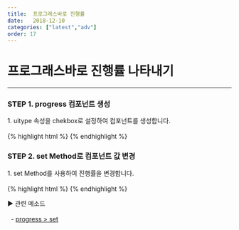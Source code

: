 ```yaml
---
title:  프로그래스바로 진행률
date:   2018-12-10
categories: ["latest","adv"]
order: 17
---
```


프로그래스바로 진행률 나타내기
===

---

### STEP 1. progress 컴포넌트 생성
<div>1. uitype 속성을 chekbox로 설정하여 컴포넌트를 생성합니다.</div>
<br>
{% highlight html %}
<sbux-progress id="sbIdx1_1" name="sbTagNm1_1" uitype="bar">
    <progress-bar>
       <bar valuenow="0"></bar>
    </progress-bar>
</sbux-progress>
{% endhighlight %}

### STEP 2. set Method로 컴포넌트 값 변경
<div>1. set Method를 사용하여 진행률을 변경합니다.</div>
<br>
{% highlight html %}
<script>
    $(document).ready(function(){
        SBUxMethod.set('sbTagNm1_1', '50');
    });
</script>
<sbux-progress id="sbIdx1_1" name="sbTagNm1_1" uitype="bar">
    <progress-bar>
       <bar valuenow="0"></bar>
    </progress-bar>
</sbux-progress>
{% endhighlight %}

<sbux-tabs id="explainTab" name="explainTab" uitype="normal" title-target-id-array="exTab1" 
           title-text-array="설명">
</sbux-tabs>
<div class="tab-content">
    <div id="exTab1">
        ▶ 관련 메소드<br><br>
        &nbsp;&nbsp;- <a href="https://softbowllab.github.io/sbux/method/latest/progress.set#progress" target="_blank">progress > set</a><br>
    </div>
</div>